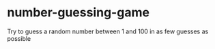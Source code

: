 # number-guessing-game
Try to guess a random number between 1 and 100 in as few guesses as possible
